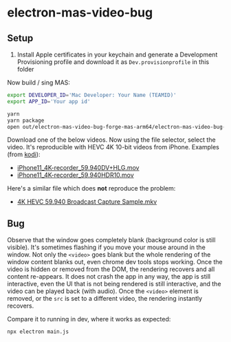 # electron-mas-video-bug

## Setup

1. Install Apple certificates in your keychain and generate a Development Provisioning profile and download it as `Dev.provisionprofile` in this folder

Now build / sing MAS:

```bash
export DEVELOPER_ID='Mac Developer: Your Name (TEAMID)'
export APP_ID='Your app id'

yarn
yarn package
open out/electron-mas-video-bug-forge-mas-arm64/electron-mas-video-bug-forge.app
```

Download one of the below videos. Now using the file selector, select the video. It's reproducible with HEVC 4K 10-bit videos from iPhone. Examples (from [kodi](https://kodi.wiki/view/Samples)):
- [iPhone11_4K-recorder_59.940DV+HLG.mov](https://drive.google.com/file/d/1cTRNwacsV-8J8PtcYNVDXBmGZF1SOynj/view)
- [iPhone11_4K-recorder_59.940HDR10.mov](https://drive.google.com/file/d/1Ic9DZXMSo07EJMqCFaQRKSSrSw6y1mYv/view)

Here's a similar file which does **not** reproduce the problem:
- [4K HEVC 59.940 Broadcast Capture Sample.mkv](https://drive.google.com/file/d/0BwxFVkl63-lEdVBuZkltckdZZ0k/view?resourcekey=0-k91iv2m3Plumc5jdKCbxdQ)

## Bug

Observe that the window goes completely blank (background color is still visible). It's sometimes flashing if you move your mouse around in the window. Not only the `<video>` goes blank but the whole rendering of the window content blanks out, even chrome dev tools stops working. Once the video is hidden or removed from the DOM, the rendering recovers and all content re-appears. It does not crash the app in any way, the app is still interactive, even the UI that is not being rendered is still interactive, and the video can be played back (with audio). Once the `<video>` element is removed, or the `src` is set to a different video, the rendering instantly recovers.

Compare it to running in dev, where it works as expected:

```bash
npx electron main.js
```
